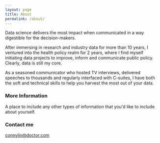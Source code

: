 ```yaml
---
layout: page
title: About
permalink: /about/
---
```


Data science delivers the most impact when communicated in a way digestible for the decision-makers.

After immersing in research and industry data for more than 10 years, I ventured into the health policy realm for 2 years, where I find myself initiating data projects to improve, inform and communicate public policy. Clearly, data is still my core.

As a seasoned communicator who hosted TV interviews, delivered speeches to thousands and regularly interfaced with C-suites, I have both the soft and technical skills to help you harvest the most out of your data.

### More Information

A place to include any other types of information that you'd like to include about yourself.

### Contact me

[connylin@doctor.com](mailto:connylin@doctor.com)
